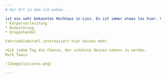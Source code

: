 ```yaml
---
# Der Ort in dem ich wohne...

ist ein sehr bekanntes Hochhaus in Linz. Es ist immer etwas los hier. Vor einem Monat gab es einen **Brand** im vierten Stock. Die Polizei hat alles abgesperrt und die Bewohner evakuiert. Übrigens ist die Polizei öfter bei uns vor Ort, vor Allem wegen:
* Körperverletztung
* Ruhestörung
* Drogenhandel

Fahrraddiebstahl interessiert hier keinen mehr.

>Gib jedem Tag die Chance, der schönste deines Lebens zu werden.
Mark Twain

![Image](picasso.png)

---
```



